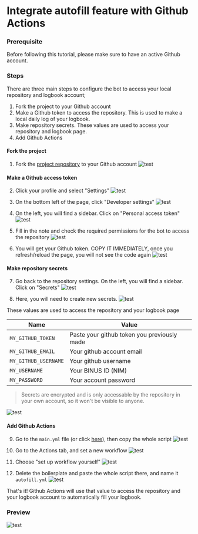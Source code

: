 # Integrate autofill feature with Github Actions

### Prerequisite
Before following this tutorial, please make sure to have an active Github account.

### Steps
There are three main steps to configure the bot to access your local repository and logbook account;
1. Fork the project to your Github account
2. Make a Github token to access the repository. This is used to make a local daily log of your logbook. 
3. Make repository secrets. These values are used to access your repository and logbook page.
4. Add Github Actions

#### Fork the project

1. Fork the [project repository](https://github.com/bernardadhitya/intern-logbook-chatbot) to your Github account
![test](autofill-github-actions-assets/1.png)

#### Make a Github access token

2. Click your profile and select "Settings"
![test](autofill-github-actions-assets/2.png)

3. On the bottom left of the page, click "Developer settings"
![test](autofill-github-actions-assets/3.png)

4. On the left, you will find a sidebar. Click on "Personal access token"
![test](autofill-github-actions-assets/4.png)

5. Fill in the note and check the required permissions for the bot to access the repository
![test](autofill-github-actions-assets/5.png)

6. You will get your Github token. COPY IT IMMEDIATELY, once you refresh/reload the page, you will not see the code again
![test](autofill-github-actions-assets/6.png)

#### Make repository secrets

7. Go back to the repository settings. On the left, you will find a sidebar. Click on "Secrets"
![test](autofill-github-actions-assets/7.png)

8. Here, you will need to create new secrets. 
![test](autofill-github-actions-assets/8.png)

These values are used to access the repository and your logbook page

| Name | Value |
| ---- | ----- |
| `MY_GITHUB_TOKEN` | Paste your github token you previously made |
| `MY_GITHUB_EMAIL` | Your github account email |
| `MY_GITHUB_USERNAME` | Your github username |
| `MY_USERNAME` | Your BINUS ID (NIM) |
| `MY_PASSWORD` | Your account password |
> Secrets are encrypted and is only accessable by the repository in your own account, so it won't be visible to anyone.

![test](autofill-github-actions-assets/9.png)

#### Add Github Actions

9. Go to the `main.yml` file (or click [here](https://github.com/bernardadhitya/intern-logbook-chatbot/blob/master/.github/workflows/main.yml)), then copy the whole script
![test](autofill-github-actions-assets/10.png)

10. Go to the Actions tab, and set a new workflow
![test](autofill-github-actions-assets/11.png)

11. Choose "set up workflow yourself"
![test](autofill-github-actions-assets/12.png)

12. Delete the boilerplate and paste the whole script there, and name it `autofill.yml`
![test](autofill-github-actions-assets/13.png)



That's it! Github Actions will use that value to access the repository and your logbook account to automatically fill your logbook.

### Preview

![test](autofill-github-actions-assets/14.png)



